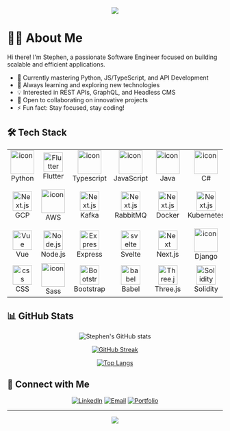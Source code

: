 <div align="center">
  <img src="https://readme-typing-svg.herokuapp.com?font=Fira+Code&size=27&duration=3000&pause=1000&color=14F788&center=true&vCenter=true&random=false&width=435&lines=Welcome+to+my+profile!;I'm+Stephen+ZAST;Software+Engineer;Full-Stack+Developer" />
</div>

# 👨‍💻 About Me

Hi there! I'm Stephen, a passionate Software Engineer focused on building scalable and efficient applications.

- 🔭 Currently mastering Python, JS/TypeScript, and API Development
- 🌱 Always learning and exploring new technologies
- 💡 Interested in REST APIs, GraphQL, and Headless CMS
- 🤝 Open to collaborating on innovative projects
- ⚡ Fun fact: Stay focused, stay coding!

## 🛠️ Tech Stack

<table align="center">
  <tbody>
  <tr>
      <td align="center" width="90">
      <a target="_blank" rel="noopener noreferrer nofollow" href="https://camo.githubusercontent.com/740b035ed7f2f9a189b337373e57b98f8c3d61d2fbbb7d7872a6563646a20abc/68747470733a2f2f74656368737461636b2d67656e657261746f722e76657263656c2e6170702f707974686f6e2d69636f6e2e737667"><img src="https://camo.githubusercontent.com/740b035ed7f2f9a189b337373e57b98f8c3d61d2fbbb7d7872a6563646a20abc/68747470733a2f2f74656368737461636b2d67656e657261746f722e76657263656c2e6170702f707974686f6e2d69636f6e2e737667" alt="icon" width="55" height="55" data-canonical-src="https://techstack-generator.vercel.app/python-icon.svg" style="max-width: 100%;"></a>
      <br>Python
    </td>
    <td align="center" width="90">
      <a target="_blank" rel="noopener noreferrer nofollow" href="https://camo.githubusercontent.com/a860f29a5b985c8efb9618ca0f2e7d64d749845847c8950f2c0ba4e71081afd6/68747470733a2f2f736b696c6c69636f6e732e6465762f69636f6e733f693d666c7574746572"><img src="https://camo.githubusercontent.com/a860f29a5b985c8efb9618ca0f2e7d64d749845847c8950f2c0ba4e71081afd6/68747470733a2f2f736b696c6c69636f6e732e6465762f69636f6e733f693d666c7574746572" width="45" height="45" alt="Flutter" data-canonical-src="https://skillicons.dev/icons?i=flutter" style="max-width: 100%;"></a>
      <br>Flutter
    </td>
    <td align="center" width="90">
      <a target="_blank" rel="noopener noreferrer nofollow" href="https://camo.githubusercontent.com/dd2c84af43a6c56860d910c605d51d058a28213431a42e422dcb6a62ab53d14a/68747470733a2f2f74656368737461636b2d67656e657261746f722e76657263656c2e6170702f74732d69636f6e2e737667"><img src="https://camo.githubusercontent.com/dd2c84af43a6c56860d910c605d51d058a28213431a42e422dcb6a62ab53d14a/68747470733a2f2f74656368737461636b2d67656e657261746f722e76657263656c2e6170702f74732d69636f6e2e737667" alt="icon" width="55" height="55" data-canonical-src="https://techstack-generator.vercel.app/ts-icon.svg" style="max-width: 100%;"></a>
      <br>Typescript
    </td>
    <td align="center" width="90">
      <a target="_blank" rel="noopener noreferrer nofollow" href="https://camo.githubusercontent.com/9f44b299b7e1173e15c41a2bb04863ca5e78c81ab947283d3b6f6475871b8f60/68747470733a2f2f74656368737461636b2d67656e657261746f722e76657263656c2e6170702f6a732d69636f6e2e737667"><img src="https://camo.githubusercontent.com/9f44b299b7e1173e15c41a2bb04863ca5e78c81ab947283d3b6f6475871b8f60/68747470733a2f2f74656368737461636b2d67656e657261746f722e76657263656c2e6170702f6a732d69636f6e2e737667" alt="icon" width="55" height="55" data-canonical-src="https://techstack-generator.vercel.app/js-icon.svg" style="max-width: 100%;"></a>
      <br>JavaScript
    </td>
    <td align="center" width="90">
      <a target="_blank" rel="noopener noreferrer nofollow" href="https://camo.githubusercontent.com/a8c24c0c69005509721bcfa06b7818b2a732447e11f1a36c8cbda6937e533cd3/68747470733a2f2f74656368737461636b2d67656e657261746f722e76657263656c2e6170702f6a6176612d69636f6e2e737667"><img src="https://camo.githubusercontent.com/a8c24c0c69005509721bcfa06b7818b2a732447e11f1a36c8cbda6937e533cd3/68747470733a2f2f74656368737461636b2d67656e657261746f722e76657263656c2e6170702f6a6176612d69636f6e2e737667" alt="icon" width="55" height="55" data-canonical-src="https://techstack-generator.vercel.app/java-icon.svg" style="max-width: 100%;"></a>
      <br>Java
    </td>
    <td align="center" width="90">
      <a target="_blank" rel="noopener noreferrer nofollow" href="https://camo.githubusercontent.com/65598dcd8613baf19c902a37fb42c6f41af5787a9e3cb6a1a8278b6f012360d6/68747470733a2f2f74656368737461636b2d67656e657261746f722e76657263656c2e6170702f6373686172702d69636f6e2e737667"><img src="https://camo.githubusercontent.com/65598dcd8613baf19c902a37fb42c6f41af5787a9e3cb6a1a8278b6f012360d6/68747470733a2f2f74656368737461636b2d67656e657261746f722e76657263656c2e6170702f6373686172702d69636f6e2e737667" alt="icon" width="55" height="55" data-canonical-src="https://techstack-generator.vercel.app/csharp-icon.svg" style="max-width: 100%;"></a>
      <br>C#
    </td>
    <td align="center" width="90">
      <a target="_blank" rel="noopener noreferrer nofollow" href="https://camo.githubusercontent.com/de09bba464602abc95ce76dd3b5ec1e16fe96c1d7ef69bdc31e177006a40f2e1/68747470733a2f2f74656368737461636b2d67656e657261746f722e76657263656c2e6170702f6370702d69636f6e2e737667"><img src="https://camo.githubusercontent.com/de09bba464602abc95ce76dd3b5ec1e16fe96c1d7ef69bdc31e177006a40f2e1/68747470733a2f2f74656368737461636b2d67656e657261746f722e76657263656c2e6170702f6370702d69636f6e2e737667" alt="icon" width="55" height="55" data-canonical-src="https://techstack-generator.vercel.app/cpp-icon.svg" style="max-width: 100%;"></a>
      <br>C++
    </td>
    <td align="center" width="90">
      <a target="_blank" rel="noopener noreferrer nofollow" href="https://camo.githubusercontent.com/83b087d16adea98fc12fcf1105322c7c4741060cf57eedcaf960762695461ef6/68747470733a2f2f736b696c6c69636f6e732e6465762f69636f6e733f693d72757374"><img src="https://camo.githubusercontent.com/83b087d16adea98fc12fcf1105322c7c4741060cf57eedcaf960762695461ef6/68747470733a2f2f736b696c6c69636f6e732e6465762f69636f6e733f693d72757374" width="45" height="45" alt="Next.js" data-canonical-src="https://skillicons.dev/icons?i=rust" style="max-width: 100%;"></a>
      <br>Rust
    </td>
    <td align="center" width="90">
      <a target="_blank" rel="noopener noreferrer nofollow" href="https://camo.githubusercontent.com/294d185a3a7e4a84c9a664f96b511ff7aaf29c7f01ef63f60a5f7b8e6afef769/68747470733a2f2f736b696c6c69636f6e732e6465762f69636f6e733f693d676f"><img src="https://camo.githubusercontent.com/294d185a3a7e4a84c9a664f96b511ff7aaf29c7f01ef63f60a5f7b8e6afef769/68747470733a2f2f736b696c6c69636f6e732e6465762f69636f6e733f693d676f" width="45" height="45" alt="Next.js" data-canonical-src="https://skillicons.dev/icons?i=go" style="max-width: 100%;"></a>
      <br>Golang
    </td>
    <td align="center" width="90">
      <a target="_blank" rel="noopener noreferrer nofollow" href="https://camo.githubusercontent.com/b2bbb3dc5a0ce1a6880849c330ca48dffeae14f8907a2595a42d615d455301d9/68747470733a2f2f736b696c6c69636f6e732e6465762f69636f6e733f693d6163746978"><img src="https://camo.githubusercontent.com/b2bbb3dc5a0ce1a6880849c330ca48dffeae14f8907a2595a42d615d455301d9/68747470733a2f2f736b696c6c69636f6e732e6465762f69636f6e733f693d6163746978" width="45" height="45" alt="Next.js" data-canonical-src="https://skillicons.dev/icons?i=actix" style="max-width: 100%;"></a>
      <br>Actix
    </td>
    </tr>
    <tr>
    <td align="center" width="90">
      <a target="_blank" rel="noopener noreferrer nofollow" href="https://camo.githubusercontent.com/96cc4a41c567b4afac90f4e4421835cf70c6cfb0c0d205ed8890bb90d11e9a5b/68747470733a2f2f736b696c6c69636f6e732e6465762f69636f6e733f693d676370"><img src="https://camo.githubusercontent.com/96cc4a41c567b4afac90f4e4421835cf70c6cfb0c0d205ed8890bb90d11e9a5b/68747470733a2f2f736b696c6c69636f6e732e6465762f69636f6e733f693d676370" width="45" height="45" alt="Next.js" data-canonical-src="https://skillicons.dev/icons?i=gcp" style="max-width: 100%;"></a>
      <br>GCP
    </td>
    <td align="center" width="90">
      <a target="_blank" rel="noopener noreferrer nofollow" href="https://camo.githubusercontent.com/20b33b0b25d74051a9f13690b5b6fa39c0365cf36632aad937b073c3b6c87a68/68747470733a2f2f74656368737461636b2d67656e657261746f722e76657263656c2e6170702f6177732d69636f6e2e737667"><img src="https://camo.githubusercontent.com/20b33b0b25d74051a9f13690b5b6fa39c0365cf36632aad937b073c3b6c87a68/68747470733a2f2f74656368737461636b2d67656e657261746f722e76657263656c2e6170702f6177732d69636f6e2e737667" alt="icon" width="55" height="55" data-canonical-src="https://techstack-generator.vercel.app/aws-icon.svg" style="max-width: 100%;"></a>
      <br>AWS
    </td>
    <td align="center" width="90">
      <a target="_blank" rel="noopener noreferrer nofollow" href="https://camo.githubusercontent.com/1f0c524d55dd3a2c47e0e95b3f1bcaec0187a72c2e89dbe96362404fd6fe7e5b/68747470733a2f2f736b696c6c69636f6e732e6465762f69636f6e733f693d6b61666b61"><img src="https://camo.githubusercontent.com/1f0c524d55dd3a2c47e0e95b3f1bcaec0187a72c2e89dbe96362404fd6fe7e5b/68747470733a2f2f736b696c6c69636f6e732e6465762f69636f6e733f693d6b61666b61" width="45" height="45" alt="Next.js" data-canonical-src="https://skillicons.dev/icons?i=kafka" style="max-width: 100%;"></a>
      <br>Kafka
    </td>
    <td align="center" width="90">
      <a target="_blank" rel="noopener noreferrer nofollow" href="https://camo.githubusercontent.com/b4b23d910b774133efd689e555b8ec7f25c8b4db37f440dff0a71a9822a153fa/68747470733a2f2f736b696c6c69636f6e732e6465762f69636f6e733f693d7261626269746d71"><img src="https://camo.githubusercontent.com/b4b23d910b774133efd689e555b8ec7f25c8b4db37f440dff0a71a9822a153fa/68747470733a2f2f736b696c6c69636f6e732e6465762f69636f6e733f693d7261626269746d71" width="45" height="45" alt="Next.js" data-canonical-src="https://skillicons.dev/icons?i=rabbitmq" style="max-width: 100%;"></a>
      <br>RabbitMQ
    </td>
    <td align="center" width="90">
      <a target="_blank" rel="noopener noreferrer nofollow" href="https://camo.githubusercontent.com/869b011ef3778c6dce9288ee988f59caec696153e3afb7219d858c05d317e368/68747470733a2f2f736b696c6c69636f6e732e6465762f69636f6e733f693d646f636b6572"><img src="https://camo.githubusercontent.com/869b011ef3778c6dce9288ee988f59caec696153e3afb7219d858c05d317e368/68747470733a2f2f736b696c6c69636f6e732e6465762f69636f6e733f693d646f636b6572" width="45" height="45" alt="Next.js" data-canonical-src="https://skillicons.dev/icons?i=docker" style="max-width: 100%;"></a>
      <br>Docker
    </td>
    <td align="center" width="90">
      <a target="_blank" rel="noopener noreferrer nofollow" href="https://camo.githubusercontent.com/56a21868e6d09298324927c190fe9f381d00613650a4c9a07cefe970ccfb174c/68747470733a2f2f736b696c6c69636f6e732e6465762f69636f6e733f693d6b756265726e65746573"><img src="https://camo.githubusercontent.com/56a21868e6d09298324927c190fe9f381d00613650a4c9a07cefe970ccfb174c/68747470733a2f2f736b696c6c69636f6e732e6465762f69636f6e733f693d6b756265726e65746573" width="45" height="45" alt="Next.js" data-canonical-src="https://skillicons.dev/icons?i=kubernetes" style="max-width: 100%;"></a>
      <br>Kubernetes
    </td>
    <td align="center" width="90">
      <a target="_blank" rel="noopener noreferrer nofollow" href="https://camo.githubusercontent.com/baded9c49142c6eba68bc067e0d4b7c06db95b2b359eb048ff2112ff08686f06/68747470733a2f2f74656368737461636b2d67656e657261746f722e76657263656c2e6170702f726573746170692d69636f6e2e737667"><img src="https://camo.githubusercontent.com/baded9c49142c6eba68bc067e0d4b7c06db95b2b359eb048ff2112ff08686f06/68747470733a2f2f74656368737461636b2d67656e657261746f722e76657263656c2e6170702f726573746170692d69636f6e2e737667" alt="icon" width="55" height="55" data-canonical-src="https://techstack-generator.vercel.app/restapi-icon.svg" style="max-width: 100%;"></a>
      <br>RESTful API
    </td>
    <td align="center" width="90">
      <a target="_blank" rel="noopener noreferrer nofollow" href="https://camo.githubusercontent.com/0fcf9befefc83e207ed36bdeb3ac4f6c99132571ddb0f44e7a6ac872b0723352/68747470733a2f2f74656368737461636b2d67656e657261746f722e76657263656c2e6170702f72656163742d69636f6e2e737667"><img src="https://camo.githubusercontent.com/0fcf9befefc83e207ed36bdeb3ac4f6c99132571ddb0f44e7a6ac872b0723352/68747470733a2f2f74656368737461636b2d67656e657261746f722e76657263656c2e6170702f72656163742d69636f6e2e737667" alt="icon" width="55" height="55" data-canonical-src="https://techstack-generator.vercel.app/react-icon.svg" style="max-width: 100%;"></a>
      <br>React
    </td>
    <td align="center" width="90">
      <a target="_blank" rel="noopener noreferrer nofollow" href="https://camo.githubusercontent.com/2b1a917053c2f8cee1fa3ee932d0fb87f4911cfad49de340a5238e9c6a0ab8a5/68747470733a2f2f74656368737461636b2d67656e657261746f722e76657263656c2e6170702f72656475782d69636f6e2e737667"><img src="https://camo.githubusercontent.com/2b1a917053c2f8cee1fa3ee932d0fb87f4911cfad49de340a5238e9c6a0ab8a5/68747470733a2f2f74656368737461636b2d67656e657261746f722e76657263656c2e6170702f72656475782d69636f6e2e737667" alt="icon" width="55" height="55" data-canonical-src="https://techstack-generator.vercel.app/redux-icon.svg" style="max-width: 100%;"></a>
      <br>Redux
    </td>
    <td align="center" width="90">
      <a target="_blank" rel="noopener noreferrer nofollow" href="https://camo.githubusercontent.com/94ff27c17f249c089fdd1e76649652231580609e808474ef7e00d7bf07d2b926/68747470733a2f2f74656368737461636b2d67656e657261746f722e76657263656c2e6170702f6761747362792d69636f6e2e737667"><img src="https://camo.githubusercontent.com/94ff27c17f249c089fdd1e76649652231580609e808474ef7e00d7bf07d2b926/68747470733a2f2f74656368737461636b2d67656e657261746f722e76657263656c2e6170702f6761747362792d69636f6e2e737667" alt="icon" width="55" height="55" data-canonical-src="https://techstack-generator.vercel.app/gatsby-icon.svg" style="max-width: 100%;"></a>
      <br>Gatsby
    </td>
    </tr>
    <tr>
    <td align="center" width="90">
      <a target="_blank" rel="noopener noreferrer nofollow" href="https://camo.githubusercontent.com/24c2ad5638255b73cd86d97a3857d17f5e500bc2ead06dc4e2213d366e6e5e06/68747470733a2f2f736b696c6c69636f6e732e6465762f69636f6e733f693d767565"><img src="https://camo.githubusercontent.com/24c2ad5638255b73cd86d97a3857d17f5e500bc2ead06dc4e2213d366e6e5e06/68747470733a2f2f736b696c6c69636f6e732e6465762f69636f6e733f693d767565" width="45" height="45" alt="Vue" data-canonical-src="https://skillicons.dev/icons?i=vue" style="max-width: 100%;"></a>
      <br>Vue
    </td>
    <td align="center" width="90">
      <a target="_blank" rel="noopener noreferrer nofollow" href="https://camo.githubusercontent.com/c0ed7f7d36d6437790846bc99e238abd7cb2205dbec27c6e6be959abb04e2733/68747470733a2f2f736b696c6c69636f6e732e6465762f69636f6e733f693d6e6f64656a73"><img src="https://camo.githubusercontent.com/c0ed7f7d36d6437790846bc99e238abd7cb2205dbec27c6e6be959abb04e2733/68747470733a2f2f736b696c6c69636f6e732e6465762f69636f6e733f693d6e6f64656a73" width="45" height="45" alt="Node.js" data-canonical-src="https://skillicons.dev/icons?i=nodejs" style="max-width: 100%;"></a>
      <br>Node.js
    </td>
    <td align="center" width="90">
      <a target="_blank" rel="noopener noreferrer nofollow" href="https://camo.githubusercontent.com/eed59029fe16e0f33431721522fb0eede534a072db478245b89b6bc4ab1b10f3/68747470733a2f2f736b696c6c69636f6e732e6465762f69636f6e733f693d65787072657373"><img src="https://camo.githubusercontent.com/eed59029fe16e0f33431721522fb0eede534a072db478245b89b6bc4ab1b10f3/68747470733a2f2f736b696c6c69636f6e732e6465762f69636f6e733f693d65787072657373" width="45" height="45" alt="Express" data-canonical-src="https://skillicons.dev/icons?i=express" style="max-width: 100%;"></a>
      <br>Express
    </td>
    <td align="center" width="90">
      <a target="_blank" rel="noopener noreferrer nofollow" href="https://camo.githubusercontent.com/3398dbe5c18a02f26c5efce529ddcc67b7289dec082a37d687bb2e2841510abd/68747470733a2f2f736b696c6c69636f6e732e6465762f69636f6e733f693d7376656c7465"><img src="https://camo.githubusercontent.com/3398dbe5c18a02f26c5efce529ddcc67b7289dec082a37d687bb2e2841510abd/68747470733a2f2f736b696c6c69636f6e732e6465762f69636f6e733f693d7376656c7465" width="45" height="45" alt="svelte" data-canonical-src="https://skillicons.dev/icons?i=svelte" style="max-width: 100%;"></a>
      <br>Svelte
    </td>
    <td align="center" width="90">
      <a target="_blank" rel="noopener noreferrer nofollow" href="https://camo.githubusercontent.com/369ce0f9d1b9e5e69b4b6df1752862ce1fc99699d6bb17d84cc2825c75d1e2d6/68747470733a2f2f736b696c6c69636f6e732e6465762f69636f6e733f693d6e6578746a73"><img src="https://camo.githubusercontent.com/369ce0f9d1b9e5e69b4b6df1752862ce1fc99699d6bb17d84cc2825c75d1e2d6/68747470733a2f2f736b696c6c69636f6e732e6465762f69636f6e733f693d6e6578746a73" width="45" height="45" alt="Next" data-canonical-src="https://skillicons.dev/icons?i=nextjs" style="max-width: 100%;"></a>
      <br>Next.js
    </td>
    <td align="center" width="90">
      <a target="_blank" rel="noopener noreferrer nofollow" href="https://camo.githubusercontent.com/e65f8a131aec32c8038012cbd89c65dbce110c66227bef4bf0b0e23ffe0f3ad8/68747470733a2f2f74656368737461636b2d67656e657261746f722e76657263656c2e6170702f646a616e676f2d69636f6e2e737667"><img src="https://camo.githubusercontent.com/e65f8a131aec32c8038012cbd89c65dbce110c66227bef4bf0b0e23ffe0f3ad8/68747470733a2f2f74656368737461636b2d67656e657261746f722e76657263656c2e6170702f646a616e676f2d69636f6e2e737667" alt="icon" width="55" height="55" data-canonical-src="https://techstack-generator.vercel.app/django-icon.svg" style="max-width: 100%;"></a>
      <br>Django
    </td>
    <td align="center" width="90">
      <a target="_blank" rel="noopener noreferrer nofollow" href="https://camo.githubusercontent.com/4bcf257d965dc24378411c30023a5fd7d5123415fd72e86a0dc615dd4d8eb82b/68747470733a2f2f736b696c6c69636f6e732e6465762f69636f6e733f693d6433"><img src="https://camo.githubusercontent.com/4bcf257d965dc24378411c30023a5fd7d5123415fd72e86a0dc615dd4d8eb82b/68747470733a2f2f736b696c6c69636f6e732e6465762f69636f6e733f693d6433" width="45" height="45" alt="D3.js" data-canonical-src="https://skillicons.dev/icons?i=d3" style="max-width: 100%;"></a>
      <br>D3.js
    </td>
    <td align="center" width="90">
      <a target="_blank" rel="noopener noreferrer nofollow" href="https://camo.githubusercontent.com/80ed548a51d016b557772a0452f8d01d7274d15a32f1c08b92b895ee565beede/68747470733a2f2f736b696c6c69636f6e732e6465762f69636f6e733f693d6d6174657269616c7569"><img src="https://camo.githubusercontent.com/80ed548a51d016b557772a0452f8d01d7274d15a32f1c08b92b895ee565beede/68747470733a2f2f736b696c6c69636f6e732e6465762f69636f6e733f693d6d6174657269616c7569" width="45" height="45" alt="MUI v5" data-canonical-src="https://skillicons.dev/icons?i=materialui" style="max-width: 100%;"></a>
      <br>MaterialUI
    </td>
    <td align="center" width="90">
      <a target="_blank" rel="noopener noreferrer nofollow" href="https://camo.githubusercontent.com/f383e4b2c5e8c2ca73221c29ef270d55d82eb3beeb79bd6b409dcb6ab64a4b7c/68747470733a2f2f736b696c6c69636f6e732e6465762f69636f6e733f693d7461696c77696e64"><img src="https://camo.githubusercontent.com/f383e4b2c5e8c2ca73221c29ef270d55d82eb3beeb79bd6b409dcb6ab64a4b7c/68747470733a2f2f736b696c6c69636f6e732e6465762f69636f6e733f693d7461696c77696e64" width="45" height="45" alt="Tailwind" data-canonical-src="https://skillicons.dev/icons?i=tailwind" style="max-width: 100%;"></a>
      <br>Tailwind
    </td>
    <td align="center" width="90">
      <a target="_blank" rel="noopener noreferrer nofollow" href="https://camo.githubusercontent.com/49179b69f7956cc4b5e5e7987d011103b7e3ffc20c55ca4a43c8ff214c3b6796/68747470733a2f2f736b696c6c69636f6e732e6465762f69636f6e733f693d68746d6c"><img src="https://camo.githubusercontent.com/49179b69f7956cc4b5e5e7987d011103b7e3ffc20c55ca4a43c8ff214c3b6796/68747470733a2f2f736b696c6c69636f6e732e6465762f69636f6e733f693d68746d6c" width="45" height="45" alt="html" data-canonical-src="https://skillicons.dev/icons?i=html" style="max-width: 100%;"></a>
      <br>HTML
    </td>
    </tr>
    <tr>
    <td align="center" width="90">
      <a target="_blank" rel="noopener noreferrer nofollow" href="https://camo.githubusercontent.com/a266b2536a9f4e1b8dc325ca89d9ce8e7f323c1e140f8b830a42f474a56e3b4c/68747470733a2f2f736b696c6c69636f6e732e6465762f69636f6e733f693d637373"><img src="https://camo.githubusercontent.com/a266b2536a9f4e1b8dc325ca89d9ce8e7f323c1e140f8b830a42f474a56e3b4c/68747470733a2f2f736b696c6c69636f6e732e6465762f69636f6e733f693d637373" width="45" height="45" alt="css" data-canonical-src="https://skillicons.dev/icons?i=css" style="max-width: 100%;"></a>
      <br>CSS
    </td>
    <td align="center" width="90">
      <a target="_blank" rel="noopener noreferrer nofollow" href="https://camo.githubusercontent.com/6d97626a83a6b403636542a254cf6bfc0fe03af0e7780d2144c8bf2d5f9cdfcf/68747470733a2f2f74656368737461636b2d67656e657261746f722e76657263656c2e6170702f736173732d69636f6e2e737667"><img src="https://camo.githubusercontent.com/6d97626a83a6b403636542a254cf6bfc0fe03af0e7780d2144c8bf2d5f9cdfcf/68747470733a2f2f74656368737461636b2d67656e657261746f722e76657263656c2e6170702f736173732d69636f6e2e737667" alt="icon" width="55" height="55" data-canonical-src="https://techstack-generator.vercel.app/sass-icon.svg" style="max-width: 100%;"></a>
      <br>Sass
    </td>
    <td align="center" width="90">
      <a target="_blank" rel="noopener noreferrer nofollow" href="https://camo.githubusercontent.com/6b1bf7b8b619209db3380bb7d254b3aa8eacd86d708ee47c4efd90c3e770c190/68747470733a2f2f736b696c6c69636f6e732e6465762f69636f6e733f693d626f6f747374726170"><img src="https://camo.githubusercontent.com/6b1bf7b8b619209db3380bb7d254b3aa8eacd86d708ee47c4efd90c3e770c190/68747470733a2f2f736b696c6c69636f6e732e6465762f69636f6e733f693d626f6f747374726170" width="45" height="45" alt="Bootstrap" data-canonical-src="https://skillicons.dev/icons?i=bootstrap" style="max-width: 100%;"></a>
      <br>Bootstrap
    </td>
    <td align="center" width="90">
      <a target="_blank" rel="noopener noreferrer nofollow" href="https://camo.githubusercontent.com/6f3dccf6dc070001292657289fe66b23fe3cfafc4e956d75b71ced4c84f298ca/68747470733a2f2f736b696c6c69636f6e732e6465762f69636f6e733f693d626162656c"><img src="https://camo.githubusercontent.com/6f3dccf6dc070001292657289fe66b23fe3cfafc4e956d75b71ced4c84f298ca/68747470733a2f2f736b696c6c69636f6e732e6465762f69636f6e733f693d626162656c" width="45" height="45" alt="babel" data-canonical-src="https://skillicons.dev/icons?i=babel" style="max-width: 100%;"></a>
      <br>Babel
    </td>
    <td align="center" width="90">
      <a target="_blank" rel="noopener noreferrer nofollow" href="https://camo.githubusercontent.com/829eb4bb9b9dc77a1f9e2b627dd1d2cb4421399c1c1eb9abff01038987cff7f2/68747470733a2f2f736b696c6c69636f6e732e6465762f69636f6e733f693d74687265656a73"><img src="https://camo.githubusercontent.com/829eb4bb9b9dc77a1f9e2b627dd1d2cb4421399c1c1eb9abff01038987cff7f2/68747470733a2f2f736b696c6c69636f6e732e6465762f69636f6e733f693d74687265656a73" width="45" height="45" alt="Three.js" data-canonical-src="https://skillicons.dev/icons?i=threejs" style="max-width: 100%;"></a>
      <br>Three.js
    </td>
    <td align="center" width="90">
      <a target="_blank" rel="noopener noreferrer nofollow" href="https://camo.githubusercontent.com/e314ae0bc4aa8f1261feca139468124f082c36ef7be4c12a2a0e0b3772b6a5c2/68747470733a2f2f736b696c6c69636f6e732e6465762f69636f6e733f693d736f6c6964697479"><img src="https://camo.githubusercontent.com/e314ae0bc4aa8f1261feca139468124f082c36ef7be4c12a2a0e0b3772b6a5c2/68747470733a2f2f736b696c6c69636f6e732e6465762f69636f6e733f693d736f6c6964697479" width="45" height="45" alt="Solidity" data-canonical-src="https://skillicons.dev/icons?i=solidity" style="max-width: 100%;"></a>
      <br>Solidity
    </td>
    <td align="center" width="90">
      <a target="_blank" rel="noopener noreferrer nofollow" href="https://camo.githubusercontent.com/8c779088a37e29fdc8fca5576357aa67c86f30041734226d17f70e150eececdf/68747470733a2f2f736b696c6c69636f6e732e6465762f69636f6e733f693d6d6f6e676f6462"><img src="https://camo.githubusercontent.com/8c779088a37e29fdc8fca5576357aa67c86f30041734226d17f70e150eececdf/68747470733a2f2f736b696c6c69636f6e732e6465762f69636f6e733f693d6d6f6e676f6462" width="45" height="45" alt="MongoDB" data-canonical-src="https://skillicons.dev/icons?i=mongodb" style="max-width: 100%;"></a>
      <br>MDB
    </td>
    <td align="center" width="90">
      <a target="_blank" rel="noopener noreferrer nofollow" href="https://camo.githubusercontent.com/3ed284d0ecd9fcccabf0711e2cad6bbec412e417bcfb1da25502a1ed9adbaf78/68747470733a2f2f74656368737461636b2d67656e657261746f722e76657263656c2e6170702f6d7973716c2d69636f6e2e737667"><img src="https://camo.githubusercontent.com/3ed284d0ecd9fcccabf0711e2cad6bbec412e417bcfb1da25502a1ed9adbaf78/68747470733a2f2f74656368737461636b2d67656e657261746f722e76657263656c2e6170702f6d7973716c2d69636f6e2e737667" alt="icon" width="55" height="55" data-canonical-src="https://techstack-generator.vercel.app/mysql-icon.svg" style="max-width: 100%;"></a>
      <br>MySQL
    </td>
    <td align="center" width="90">
      <a target="_blank" rel="noopener noreferrer nofollow" href="https://camo.githubusercontent.com/8ac99a8f9df10832e35eb2fb7fad603424fa19b103551cdebf76cbae20d9ef0c/68747470733a2f2f736b696c6c69636f6e732e6465762f69636f6e733f693d706f737467726573"><img src="https://camo.githubusercontent.com/8ac99a8f9df10832e35eb2fb7fad603424fa19b103551cdebf76cbae20d9ef0c/68747470733a2f2f736b696c6c69636f6e732e6465762f69636f6e733f693d706f737467726573" width="45" height="45" alt="PostgreSQL" data-canonical-src="https://skillicons.dev/icons?i=postgres" style="max-width: 100%;"></a>
      <br>PostgreSQL
    </td>
    <td align="center" width="90">
      <a target="_blank" rel="noopener noreferrer nofollow" href="https://camo.githubusercontent.com/5c68bb28b0da51cd56ff4f358c3d62647680f1c95b43c1a3b86f22c85f078aec/68747470733a2f2f736b696c6c69636f6e732e6465762f69636f6e733f693d73716c697465"><img src="https://camo.githubusercontent.com/5c68bb28b0da51cd56ff4f358c3d62647680f1c95b43c1a3b86f22c85f078aec/68747470733a2f2f736b696c6c69636f6e732e6465762f69636f6e733f693d73716c697465" width="45" height="45" alt="SQLite" data-canonical-src="https://skillicons.dev/icons?i=sqlite" style="max-width: 100%;"></a>
      <br>SQLite
    </td>
    </tr>
  </tbody>
</table>

## 📊 GitHub Stats

<div align="center">
  
![Stephen's GitHub stats](https://github-readme-stats.vercel.app/api?username=StephenZAST&show_icons=true&theme=radical)

[![GitHub Streak](https://github-readme-streak-stats.herokuapp.com/?user=StephenZAST&theme=radical)](https://git.io/streak-stats)

[![Top Langs](https://github-readme-stats.vercel.app/api/top-langs/?username=StephenZAST&layout=compact&theme=radical)](https://github.com/StephenZAST)

</div>

## 🤝 Connect with Me

<div align="center">

[![LinkedIn](https://img.shields.io/badge/-LinkedIn-0A66C2?style=for-the-badge&logo=linkedin&logoColor=white)](Votre_URL_LinkedIn)
[![Email](https://img.shields.io/badge/-Email-EA4335?style=for-the-badge&logo=gmail&logoColor=white)](mailto:zasteph301@outlook.fr)
[![Portfolio](https://img.shields.io/badge/-Portfolio-000000?style=for-the-badge&logo=notion&logoColor=white)](Votre_URL_Portfolio)

</div>

---

<div align="center">
  <img src="https://komarev.com/ghpvc/?username=StephenZAST&color=blueviolet&style=flat-square&label=Profile+Views" />
</div>
